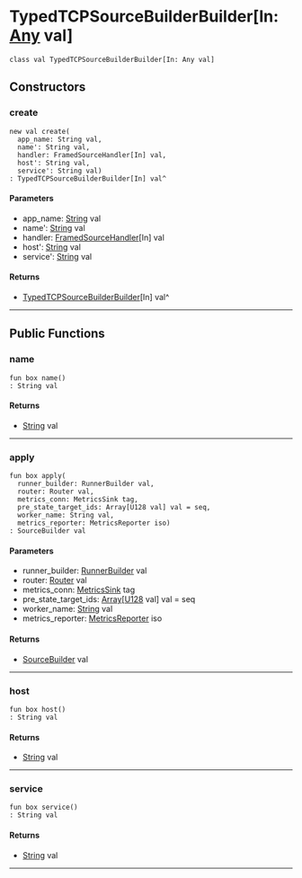 # TypedTCPSourceBuilderBuilder\[In: [Any](builtin-Any) val\]

```pony
class val TypedTCPSourceBuilderBuilder[In: Any val]
```

## Constructors

### create

```pony
new val create(
  app_name: String val,
  name': String val,
  handler: FramedSourceHandler[In] val,
  host': String val,
  service': String val)
: TypedTCPSourceBuilderBuilder[In] val^
```
#### Parameters

*   app_name: [String](builtin-String) val
*   name': [String](builtin-String) val
*   handler: [FramedSourceHandler](wallaroo-core-source-FramedSourceHandler)\[In\] val
*   host': [String](builtin-String) val
*   service': [String](builtin-String) val

#### Returns

* [TypedTCPSourceBuilderBuilder](wallaroo-core-source-tcp_source-TypedTCPSourceBuilderBuilder)\[In\] val^

---

## Public Functions

### name

```pony
fun box name()
: String val
```

#### Returns

* [String](builtin-String) val

---

### apply

```pony
fun box apply(
  runner_builder: RunnerBuilder val,
  router: Router val,
  metrics_conn: MetricsSink tag,
  pre_state_target_ids: Array[U128 val] val = seq,
  worker_name: String val,
  metrics_reporter: MetricsReporter iso)
: SourceBuilder val
```
#### Parameters

*   runner_builder: [RunnerBuilder](wallaroo-core-topology-RunnerBuilder) val
*   router: [Router](wallaroo-core-topology-Router) val
*   metrics_conn: [MetricsSink](wallaroo-core-metrics-MetricsSink) tag
*   pre_state_target_ids: [Array](builtin-Array)\[[U128](builtin-U128) val\] val = seq
*   worker_name: [String](builtin-String) val
*   metrics_reporter: [MetricsReporter](wallaroo-core-metrics-MetricsReporter) iso

#### Returns

* [SourceBuilder](wallaroo-core-source-SourceBuilder) val

---

### host

```pony
fun box host()
: String val
```

#### Returns

* [String](builtin-String) val

---

### service

```pony
fun box service()
: String val
```

#### Returns

* [String](builtin-String) val

---


